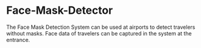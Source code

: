 # Face-Mask-Detector
The Face Mask Detection System can be used at airports to detect travelers without masks. Face data of travelers can be captured in the system at the entrance.
